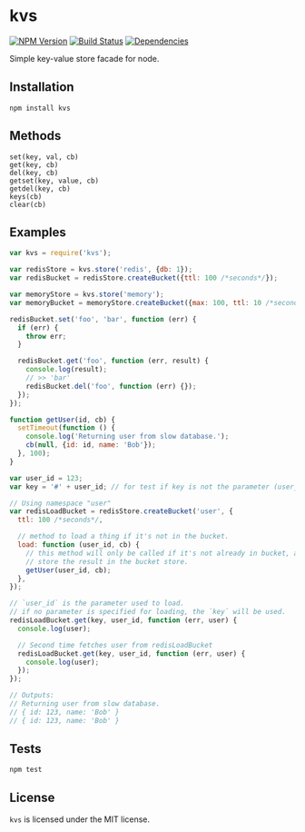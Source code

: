 # kvs

[![NPM Version](https://img.shields.io/npm/v/kvs.svg?style=flat)](https://www.npmjs.org/package/kvs)
[![Build Status](http://img.shields.io/travis/taoyuan/kvs.js.svg?style=flat)](https://travis-ci.org/taoyuan/kvs.js)
[![Dependencies](https://img.shields.io/david/taoyuan/kvs.js.svg?style=flat)](https://david-dm.org/taoyuan/kvs.js)

Simple key-value store facade for node.

## Installation

    npm install kvs

## Methods

    set(key, val, cb)
    get(key, cb)
    del(key, cb)
    getset(key, value, cb)
    getdel(key, cb)
    keys(cb)
    clear(cb)

## Examples

```js
var kvs = require('kvs');

var redisStore = kvs.store('redis', {db: 1});
var redisBucket = redisStore.createBucket({ttl: 100 /*seconds*/});

var memoryStore = kvs.store('memory');
var memoryBucket = memoryStore.createBucket({max: 100, ttl: 10 /*seconds*/});

redisBucket.set('foo', 'bar', function (err) {
  if (err) {
    throw err;
  }

  redisBucket.get('foo', function (err, result) {
    console.log(result);
    // >> 'bar'
    redisBucket.del('foo', function (err) {});
  });
});

function getUser(id, cb) {
  setTimeout(function () {
    console.log('Returning user from slow database.');
    cb(null, {id: id, name: 'Bob'});
  }, 100);
}

var user_id = 123;
var key = '#' + user_id; // for test if key is not the parameter (user_id) to load.

// Using namespace "user"
var redisLoadBucket = redisStore.createBucket('user', {
  ttl: 100 /*seconds*/,

  // method to load a thing if it's not in the bucket.
  load: function (user_id, cb) {
    // this method will only be called if it's not already in bucket, and will
    // store the result in the bucket store.
    getUser(user_id, cb);
  },
});

// `user_id` is the parameter used to load.
// if no parameter is specified for loading, the `key` will be used.
redisLoadBucket.get(key, user_id, function (err, user) {
  console.log(user);

  // Second time fetches user from redisLoadBucket
  redisLoadBucket.get(key, user_id, function (err, user) {
    console.log(user);
  });
});

// Outputs:
// Returning user from slow database.
// { id: 123, name: 'Bob' }
// { id: 123, name: 'Bob' }
```

## Tests

    npm test

## License

`kvs` is licensed under the MIT license.
